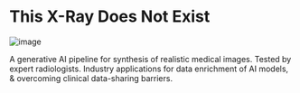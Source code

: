 # This X-Ray Does Not Exist
![image](https://github.com/jayanthspratap/this-xray-does-not-exist/assets/33165884/f9508827-787b-468e-84fd-9191aaa097d5)

A generative AI pipeline for synthesis of realistic medical images. Tested by expert radiologists. Industry applications for data enrichment of AI models, &amp; overcoming clinical data-sharing barriers.
